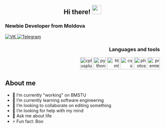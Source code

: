 <div id="intro" align="center">
    <h2>Hi there! <img src = "https://raw.githubusercontent.com/MartinHeinz/MartinHeinz/master/wave.gif" width = 30px></h2>
</div>

<div id="header" align="left">
    <h3>Newbie Developer from Moldova</h3>
</div>

<div id="socials" align="left">
  <a href="https://vk.com/vincory">
    <img src="https://img.shields.io/badge/VKontakte-blue?style=for-the-badge&logo=vk&logoColor=white" alt="VK"/>
  </a>
  <a href="https://t.me/vlncory">
    <img src="https://img.shields.io/badge/Telegram-blue?style=for-the-badge&logo=telegram&logoColor=white" alt="Telegram"/>
  </a>
</div>

<div id="info" align="right">
    <h3>Languages and tools</h3>
</div>

<div id="logos" align="right">
    <img src="https://cdn.jsdelivr.net/gh/devicons/devicon/icons/cplusplus/cplusplus-original.svg" title="cplusplus" width="40" height="40"/>
    <img src="https://cdn.jsdelivr.net/gh/devicons/devicon/icons/python/python-original.svg" title="python" width="40" height="40"/>
    <img src="https://cdn.jsdelivr.net/gh/devicons/devicon/icons/html5/html5-original.svg" title="html" width="40" height="40"/>
    <img src="https://cdn.jsdelivr.net/gh/devicons/devicon/icons/css3/css3-original.svg" title="css" width="40" height="40"/>
    <img src="https://cdn.jsdelivr.net/gh/devicons/devicon/icons/photoshop/photoshop-original.svg" title="photoshop" width="40" height="40"/>
    <img src="https://cdn.jsdelivr.net/gh/devicons/devicon/icons/premierepro/premierepro-original.svg" title="premierepro" width="40" height="40"/>
</div>

<div id="about" align="left">
    <h2>About me</h2>
</div>

- 🔭 I’m currently "working" on BMSTU
- 🌱 I’m currently learning software engineering
- 👯 I’m looking to collaborate on editing something
- 🤔 I’m looking for help with my mind
- 💬 Ask me about life
- ⚡ Fun fact: Boo

<div id="info" align="center">
    <img src="https://github-profile-summary-cards.vercel.app/api/cards/profile-details?username=Vincory&theme=github_dark" alt=""/>
    <img src="https://github-profile-summary-cards.vercel.app/api/cards/most-commit-language?username=Vincory&theme=github_dark" alt=""/>
    <img src="https://github-profile-summary-cards.vercel.app/api/cards/stats?username=Vincory&theme=github_dark" alt=""/>
</div>
